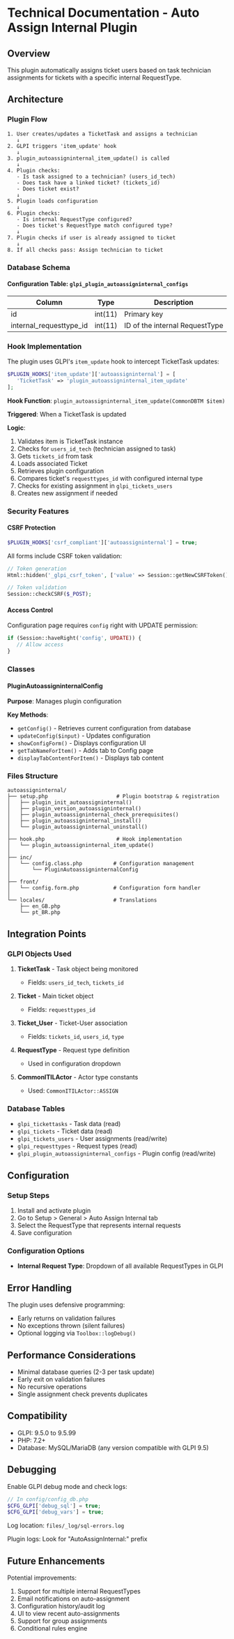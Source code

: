 # Technical Documentation - Auto Assign Internal Plugin

## Overview

This plugin automatically assigns ticket users based on task technician assignments for tickets with a specific internal RequestType.

## Architecture

### Plugin Flow

```
1. User creates/updates a TicketTask and assigns a technician
   ↓
2. GLPI triggers 'item_update' hook
   ↓
3. plugin_autoassigninternal_item_update() is called
   ↓
4. Plugin checks:
   - Is task assigned to a technician? (users_id_tech)
   - Does task have a linked ticket? (tickets_id)
   - Does ticket exist?
   ↓
5. Plugin loads configuration
   ↓
6. Plugin checks:
   - Is internal RequestType configured?
   - Does ticket's RequestType match configured type?
   ↓
7. Plugin checks if user is already assigned to ticket
   ↓
8. If all checks pass: Assign technician to ticket
```

### Database Schema

#### Configuration Table: `glpi_plugin_autoassigninternal_configs`

| Column                    | Type    | Description                          |
|---------------------------|---------|--------------------------------------|
| id                        | int(11) | Primary key                          |
| internal_requesttype_id   | int(11) | ID of the internal RequestType       |

### Hook Implementation

The plugin uses GLPI's `item_update` hook to intercept TicketTask updates:

```php
$PLUGIN_HOOKS['item_update']['autoassigninternal'] = [
   'TicketTask' => 'plugin_autoassigninternal_item_update'
];
```

**Hook Function**: `plugin_autoassigninternal_item_update(CommonDBTM $item)`

**Triggered**: When a TicketTask is updated

**Logic**:
1. Validates item is TicketTask instance
2. Checks for `users_id_tech` (technician assigned to task)
3. Gets `tickets_id` from task
4. Loads associated Ticket
5. Retrieves plugin configuration
6. Compares ticket's `requesttypes_id` with configured internal type
7. Checks for existing assignment in `glpi_tickets_users`
8. Creates new assignment if needed

### Security Features

#### CSRF Protection

```php
$PLUGIN_HOOKS['csrf_compliant']['autoassigninternal'] = true;
```

All forms include CSRF token validation:

```php
// Token generation
Html::hidden('_glpi_csrf_token', ['value' => Session::getNewCSRFToken()]);

// Token validation
Session::checkCSRF($_POST);
```

#### Access Control

Configuration page requires `config` right with UPDATE permission:

```php
if (Session::haveRight('config', UPDATE)) {
   // Allow access
}
```

### Classes

#### PluginAutoassigninternalConfig

**Purpose**: Manages plugin configuration

**Key Methods**:

- `getConfig()` - Retrieves current configuration from database
- `updateConfig($input)` - Updates configuration
- `showConfigForm()` - Displays configuration UI
- `getTabNameForItem()` - Adds tab to Config page
- `displayTabContentForItem()` - Displays tab content

### Files Structure

```
autoassigninternal/
├── setup.php                      # Plugin bootstrap & registration
│   ├── plugin_init_autoassigninternal()
│   ├── plugin_version_autoassigninternal()
│   ├── plugin_autoassigninternal_check_prerequisites()
│   ├── plugin_autoassigninternal_install()
│   └── plugin_autoassigninternal_uninstall()
│
├── hook.php                       # Hook implementation
│   └── plugin_autoassigninternal_item_update()
│
├── inc/
│   └── config.class.php          # Configuration management
│       └── PluginAutoassigninternalConfig
│
├── front/
│   └── config.form.php           # Configuration form handler
│
└── locales/                      # Translations
    ├── en_GB.php
    └── pt_BR.php
```

## Integration Points

### GLPI Objects Used

1. **TicketTask** - Task object being monitored
   - Fields: `users_id_tech`, `tickets_id`

2. **Ticket** - Main ticket object
   - Fields: `requesttypes_id`

3. **Ticket_User** - Ticket-User association
   - Fields: `tickets_id`, `users_id`, `type`

4. **RequestType** - Request type definition
   - Used in configuration dropdown

5. **CommonITILActor** - Actor type constants
   - Used: `CommonITILActor::ASSIGN`

### Database Tables

- `glpi_tickettasks` - Task data (read)
- `glpi_tickets` - Ticket data (read)
- `glpi_tickets_users` - User assignments (read/write)
- `glpi_requesttypes` - Request types (read)
- `glpi_plugin_autoassigninternal_configs` - Plugin config (read/write)

## Configuration

### Setup Steps

1. Install and activate plugin
2. Go to Setup > General > Auto Assign Internal tab
3. Select the RequestType that represents internal requests
4. Save configuration

### Configuration Options

- **Internal Request Type**: Dropdown of all available RequestTypes in GLPI

## Error Handling

The plugin uses defensive programming:

- Early returns on validation failures
- No exceptions thrown (silent failures)
- Optional logging via `Toolbox::logDebug()`

## Performance Considerations

- Minimal database queries (2-3 per task update)
- Early exit on validation failures
- No recursive operations
- Single assignment check prevents duplicates

## Compatibility

- GLPI: 9.5.0 to 9.5.99
- PHP: 7.2+
- Database: MySQL/MariaDB (any version compatible with GLPI 9.5)

## Debugging

Enable GLPI debug mode and check logs:

```php
// In config/config_db.php
$CFG_GLPI['debug_sql'] = true;
$CFG_GLPI['debug_vars'] = true;
```

Log location: `files/_log/sql-errors.log`

Plugin logs: Look for "AutoAssignInternal:" prefix

## Future Enhancements

Potential improvements:

1. Support for multiple internal RequestTypes
2. Email notifications on auto-assignment
3. Configuration history/audit log
4. UI to view recent auto-assignments
5. Support for group assignments
6. Conditional rules engine
